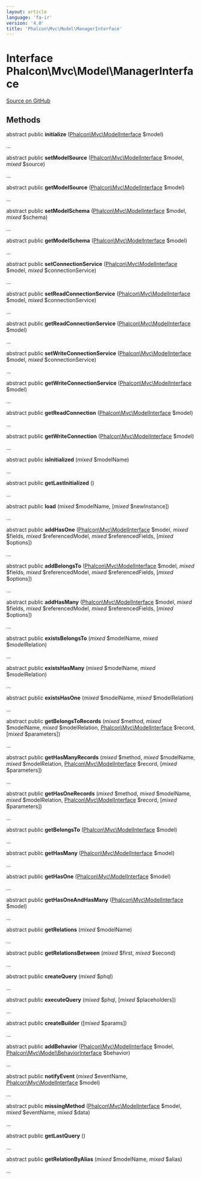 ```yaml
---
layout: article
language: 'fa-ir'
version: '4.0'
title: 'Phalcon\Mvc\Model\ManagerInterface'
---
```


# Interface **Phalcon\Mvc\Model\ManagerInterface**

<a href="https://github.com/phalcon/cphalcon/tree/v4.0.0/phalcon/mvc/model/managerinterface.zep" class="btn btn-default btn-sm">Source on GitHub</a>

## Methods

abstract public **initialize** ([Phalcon\Mvc\ModelInterface](api/Phalcon_Mvc_ModelInterface) $model)

...

abstract public **setModelSource** ([Phalcon\Mvc\ModelInterface](api/Phalcon_Mvc_ModelInterface) $model, *mixed* $source)

...

abstract public **getModelSource** ([Phalcon\Mvc\ModelInterface](api/Phalcon_Mvc_ModelInterface) $model)

...

abstract public **setModelSchema** ([Phalcon\Mvc\ModelInterface](api/Phalcon_Mvc_ModelInterface) $model, *mixed* $schema)

...

abstract public **getModelSchema** ([Phalcon\Mvc\ModelInterface](api/Phalcon_Mvc_ModelInterface) $model)

...

abstract public **setConnectionService** ([Phalcon\Mvc\ModelInterface](api/Phalcon_Mvc_ModelInterface) $model, *mixed* $connectionService)

...

abstract public **setReadConnectionService** ([Phalcon\Mvc\ModelInterface](api/Phalcon_Mvc_ModelInterface) $model, *mixed* $connectionService)

...

abstract public **getReadConnectionService** ([Phalcon\Mvc\ModelInterface](api/Phalcon_Mvc_ModelInterface) $model)

...

abstract public **setWriteConnectionService** ([Phalcon\Mvc\ModelInterface](api/Phalcon_Mvc_ModelInterface) $model, *mixed* $connectionService)

...

abstract public **getWriteConnectionService** ([Phalcon\Mvc\ModelInterface](api/Phalcon_Mvc_ModelInterface) $model)

...

abstract public **getReadConnection** ([Phalcon\Mvc\ModelInterface](api/Phalcon_Mvc_ModelInterface) $model)

...

abstract public **getWriteConnection** ([Phalcon\Mvc\ModelInterface](api/Phalcon_Mvc_ModelInterface) $model)

...

abstract public **isInitialized** (*mixed* $modelName)

...

abstract public **getLastInitialized** ()

...

abstract public **load** (*mixed* $modelName, [*mixed* $newInstance])

...

abstract public **addHasOne** ([Phalcon\Mvc\ModelInterface](api/Phalcon_Mvc_ModelInterface) $model, *mixed* $fields, *mixed* $referencedModel, *mixed* $referencedFields, [*mixed* $options])

...

abstract public **addBelongsTo** ([Phalcon\Mvc\ModelInterface](api/Phalcon_Mvc_ModelInterface) $model, *mixed* $fields, *mixed* $referencedModel, *mixed* $referencedFields, [*mixed* $options])

...

abstract public **addHasMany** ([Phalcon\Mvc\ModelInterface](api/Phalcon_Mvc_ModelInterface) $model, *mixed* $fields, *mixed* $referencedModel, *mixed* $referencedFields, [*mixed* $options])

...

abstract public **existsBelongsTo** (*mixed* $modelName, *mixed* $modelRelation)

...

abstract public **existsHasMany** (*mixed* $modelName, *mixed* $modelRelation)

...

abstract public **existsHasOne** (*mixed* $modelName, *mixed* $modelRelation)

...

abstract public **getBelongsToRecords** (*mixed* $method, *mixed* $modelName, *mixed* $modelRelation, [Phalcon\Mvc\ModelInterface](api/Phalcon_Mvc_ModelInterface) $record, [*mixed* $parameters])

...

abstract public **getHasManyRecords** (*mixed* $method, *mixed* $modelName, *mixed* $modelRelation, [Phalcon\Mvc\ModelInterface](api/Phalcon_Mvc_ModelInterface) $record, [*mixed* $parameters])

...

abstract public **getHasOneRecords** (*mixed* $method, *mixed* $modelName, *mixed* $modelRelation, [Phalcon\Mvc\ModelInterface](api/Phalcon_Mvc_ModelInterface) $record, [*mixed* $parameters])

...

abstract public **getBelongsTo** ([Phalcon\Mvc\ModelInterface](api/Phalcon_Mvc_ModelInterface) $model)

...

abstract public **getHasMany** ([Phalcon\Mvc\ModelInterface](api/Phalcon_Mvc_ModelInterface) $model)

...

abstract public **getHasOne** ([Phalcon\Mvc\ModelInterface](api/Phalcon_Mvc_ModelInterface) $model)

...

abstract public **getHasOneAndHasMany** ([Phalcon\Mvc\ModelInterface](api/Phalcon_Mvc_ModelInterface) $model)

...

abstract public **getRelations** (*mixed* $modelName)

...

abstract public **getRelationsBetween** (*mixed* $first, *mixed* $second)

...

abstract public **createQuery** (*mixed* $phql)

...

abstract public **executeQuery** (*mixed* $phql, [*mixed* $placeholders])

...

abstract public **createBuilder** ([*mixed* $params])

...

abstract public **addBehavior** ([Phalcon\Mvc\ModelInterface](api/Phalcon_Mvc_ModelInterface) $model, [Phalcon\Mvc\Model\BehaviorInterface](api/Phalcon_Mvc_Model_BehaviorInterface) $behavior)

...

abstract public **notifyEvent** (*mixed* $eventName, [Phalcon\Mvc\ModelInterface](api/Phalcon_Mvc_ModelInterface) $model)

...

abstract public **missingMethod** ([Phalcon\Mvc\ModelInterface](api/Phalcon_Mvc_ModelInterface) $model, *mixed* $eventName, *mixed* $data)

...

abstract public **getLastQuery** ()

...

abstract public **getRelationByAlias** (*mixed* $modelName, *mixed* $alias)

...